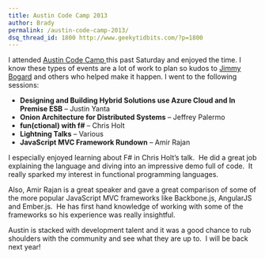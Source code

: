 ```yaml
---
title: Austin Code Camp 2013
author: Brady
permalink: /austin-code-camp-2013/
dsq_thread_id: 1800 http://www.geekytidbits.com/?p=1800
---
```

I attended <a href="http://codecamp13.adnug.org/" target="_blank">Austin Code Camp </a>this past Saturday and enjoyed the time. I know these types of events are a lot of work to plan so kudos to <a href="https://twitter.com/jbogard" target="_blank">Jimmy Bogard</a> and others who helped make it happen. I went to the following sessions:

  * **Designing and Building Hybrid Solutions use Azure Cloud and In Premise ESB** &#8211; Justin Yanta
  * **Onion Architecture for Distributed Systems** &#8211; Jeffrey Palermo
  * **fun(ctional) with f#** &#8211; Chris Holt
  * **Lightning Talks** &#8211; Various
  * **JavaScript MVC Framework Rundown** &#8211; Amir Rajan

I especially enjoyed learning about F# in Chris Holt&#8217;s talk.  He did a great job explaining the language and diving into an impressive demo full of code.  It really sparked my interest in functional programming languages.

Also, Amir Rajan is a great speaker and gave a great comparison of some of the more popular JavaScript MVC frameworks like Backbone.js, AngularJS and Ember.js.  He has first hand knowledge of working with some of the frameworks so his experience was really insightful.

Austin is stacked with development talent and it was a good chance to rub shoulders with the community and see what they are up to.  I will be back next year!

&nbsp;
